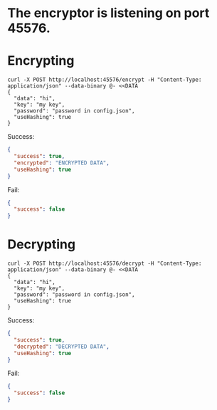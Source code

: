 # The encryptor is listening on port 45576.


# Encrypting
```cURL
curl -X POST http://localhost:45576/encrypt -H "Content-Type: application/json" --data-binary @- <<DATA
{
  "data": "hi",
  "key": "my key",
  "password": "password in config.json",
  "useHashing": true
}
```

Success:
```json
{
  "success": true,
  "encrypted": "ENCRYPTED DATA",
  "useHashing": true
}
```

Fail:
```json
{
  "success": false
}
```


# Decrypting
```cURL
curl -X POST http://localhost:45576/decrypt -H "Content-Type: application/json" --data-binary @- <<DATA
{
  "data": "hi",
  "key": "my key",
  "password": "password in config.json",
  "useHashing": true
}
```

Success:
```json
{
  "success": true,
  "decrypted": "DECRYPTED DATA",
  "useHashing": true
}
```

Fail:
```json
{
  "success": false
}
```
